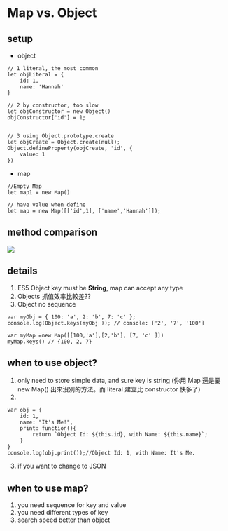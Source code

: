 # Map vs. Object

## setup

- object

```
// 1 literal, the most common
let objLiteral = {
	id: 1,
	name: 'Hannah'
}

// 2 by constructor, too slow
let objConstructor = new Object()
objConstructor['id'] = 1;


// 3 using Object.prototype.create
let objCreate = Object.create(null);
Object.defineProperty(objCreate, 'id', {
	value: 1
})
```

- map

```
//Empty Map
let map1 = new Map()

// have value when define
let map = new Map([['id',1], ['name','Hannah']]);
```

## method comparison

![](https://i.imgur.com/DoataOP.png)

## details

1. ES5 Object key must be **String**, map can accept any type
2. Objects 抓值效率比較差??
3. Object no sequence

```
var myObj = { 100: 'a', 2: 'b', 7: 'c' };
console.log(Object.keys(myObj )); // console: ['2', '7', '100']

var myMap =new Map([[100,'a'],[2,'b'], [7, 'c' ]])
myMap.keys() // {100, 2, 7}
```

## when to use object?

1. only need to store simple data, and sure key is string (你用 Map 還是要 new Map() 出來沒別的方法。而 literal 建立比 constructor 快多了)
2.

```
var obj = {
    id: 1,
    name: "It's Me!",
    print: function(){
        return `Object Id: ${this.id}, with Name: ${this.name}`;
    }
}
console.log(obj.print());//Object Id: 1, with Name: It's Me.
```

3. if you want to change to JSON

## when to use map?

1. you need sequence for key and value
2. you need different types of key
3. search speed better than object
